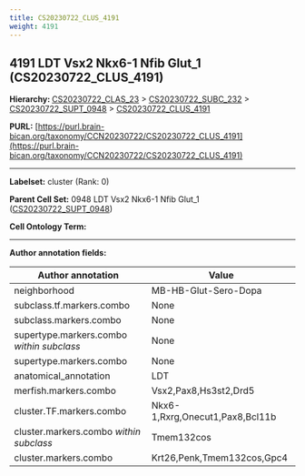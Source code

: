 ```yaml
---
title: CS20230722_CLUS_4191
weight: 4191
---
```

## 4191 LDT Vsx2 Nkx6-1 Nfib Glut_1 (CS20230722_CLUS_4191)
<b>Hierarchy: </b>
[CS20230722_CLAS_23](../CS20230722_CLAS_23) >
[CS20230722_SUBC_232](../CS20230722_SUBC_232) >
[CS20230722_SUPT_0948](../CS20230722_SUPT_0948) >
[CS20230722_CLUS_4191](../CS20230722_CLUS_4191)

**PURL:** [https://purl.brain-bican.org/taxonomy/CCN20230722/CS20230722_CLUS_4191](https://purl.brain-bican.org/taxonomy/CCN20230722/CS20230722_CLUS_4191)

---


**Labelset:** cluster (Rank: 0)

**Parent Cell Set:** 0948 LDT Vsx2 Nkx6-1 Nfib Glut_1 ([CS20230722_SUPT_0948](../CS20230722_SUPT_0948))



**Cell Ontology Term:** 

[MARKER GENES.]: #


---

[TRANSFERRED ANNOTATIONS.]: #


[AUTHOR ANNOTATION FIELDS.]: #


**Author annotation fields:**

| Author annotation | Value |
|-------------------|-------|
|neighborhood|MB-HB-Glut-Sero-Dopa|
|subclass.tf.markers.combo|None|
|subclass.markers.combo|None|
|supertype.markers.combo _within subclass_|None|
|supertype.markers.combo|None|
|anatomical_annotation|LDT|
|merfish.markers.combo|Vsx2,Pax8,Hs3st2,Drd5|
|cluster.TF.markers.combo|Nkx6-1,Rxrg,Onecut1,Pax8,Bcl11b|
|cluster.markers.combo _within subclass_|Tmem132cos|
|cluster.markers.combo|Krt26,Penk,Tmem132cos,Gpc4|
